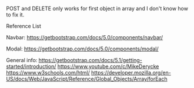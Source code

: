 POST and DELETE only works for first object in array and I don't know how to fix it.

Reference List

Navbar: 
https://getbootstrap.com/docs/5.0/components/navbar/

Modal: 
https://getbootstrap.com/docs/5.0/components/modal/

General info: 
https://getbootstrap.com/docs/5.1/getting-started/introduction/
https://www.youtube.com/c/MikeDerycke
https://www.w3schools.com/html/
https://developer.mozilla.org/en-US/docs/Web/JavaScript/Reference/Global_Objects/Array/forEach

